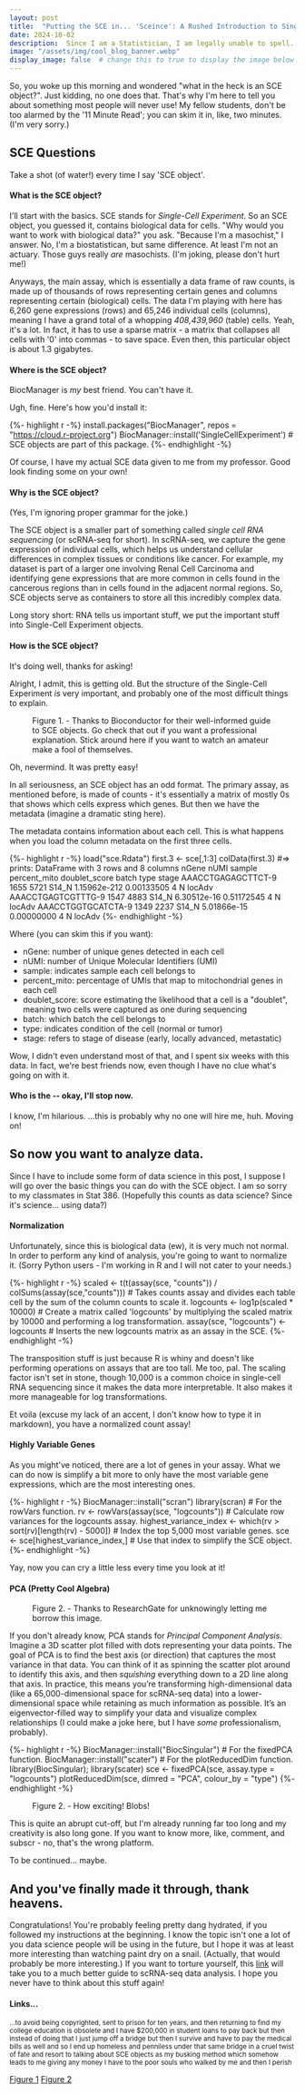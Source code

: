 ```yaml
---
layout: post
title:  "Putting the SCE in... 'Sceince': A Rushed Introduction to Single Cell Experiments"
date: 2024-10-02
description:  Since I am a Statistician, I am legally unable to spell. Anyways, this is a brief introduction to understanding and analyzing SCE objects in R.   
image: "/assets/img/cool_blog_banner.webp"
display_image: false  # change this to true to display the image below the banner 
---
```

<p class="intro"><span class="dropcap">S</span>o, you woke up this morning and wondered "what in the heck is an SCE object?". Just kidding, no one does that. That's why I'm here to tell you about something most people will never use! My fellow students, don't be too alarmed by the '11 Minute Read'; you can skim it in, like, two minutes. (I'm very sorry.) </p>

## SCE Questions

Take a shot (of water!) every time I say 'SCE object'.

#### What is the SCE object?

I'll start with the basics. SCE stands for *Single-Cell Experiment*. So an SCE object, you guessed it, contains biological data for cells. "Why would you want to work with biological data?" you ask. "Because I'm a masochist," I answer. No, I'm a biostatistican, but same difference. At least I'm not an actuary. Those guys really *are* masochists. (I'm joking, please don't hurt me!)

Anyways, the main assay, which is essentially a data frame of raw counts, is made up of thousands of rows representing certain genes and columns representing certain (biological) cells. The data I'm playing with here has 6,260 gene expressions (rows) and 65,246 individual cells (columns), meaning I have a grand total of a whopping *408,439,960* (table) cells. Yeah, it's a lot. In fact, it has to use a sparse matrix - a matrix that collapses all cells with '0' into commas - to save space. Even then, this particular object is about 1.3 gigabytes.

#### Where is the SCE object?

BiocManager is *my* best friend. You can't have it.

Ugh, fine. Here's how you'd install it:

{%- highlight r -%}
install.packages("BiocManager", repos = "https://cloud.r-project.org")
BiocManager::install('SingleCellExperiment') # SCE objects are part of this package.
{%- endhighlight -%}

Of course, I have my actual SCE data given to me from my professor. Good look finding some on your own!

#### Why is the SCE object?

(Yes, I'm ignoring proper grammar for the joke.)

The SCE object is a smaller part of something called *single cell RNA sequencing* (or scRNA-seq for short). In scRNA-seq, we capture the gene expression of individual cells, which helps us understand cellular differences in complex tissues or conditions like cancer. For example, my dataset is part of a larger one involving Renal Cell Carcinoma and identifying gene expressions that are more common in cells found in the cancerous regions than in cells found in the adjacent normal regions. So, SCE objects serve as containers to store all this incredibly complex data. 

Long story short: RNA tells us important stuff, we put the important stuff into Single-Cell Experiment objects.  

#### How is the SCE object?

It's doing well, thanks for asking!

Alright, I admit, this is getting old. But the structure of the Single-Cell Experiment *is* very important, and probably one of the most difficult things to explain.

<figure>
	<img src="{{site.url}}/{{site.baseurl}}/assets/img/scestructure.png" alt=""> 
	<figcaption>Figure 1. - Thanks to Bioconductor for their well-informed guide to SCE objects. Go check that out if you want a professional explanation. Stick around here if you want to watch an amateur make a fool of themselves.</figcaption>
</figure>

Oh, nevermind. It was pretty easy!

In all seriousness, an SCE object has an odd format. The primary assay, as mentioned before, is made of counts - it's essentially a matrix of mostly 0s that shows which cells express which genes. But then we have the metadata (imagine a dramatic sting here).

The metadata contains information about each cell. This is what happens when you load the column metadata on the first three cells.

{%- highlight r -%}
load("sce.Rdata")
first.3 <- sce[,1:3]
colData(first.3)
#=> prints: 
DataFrame with 3 rows and 8 columns
                       nGene      nUMI      sample percent_mito doublet_score       batch        type       stage
                   <integer> <numeric> <character>    <numeric>     <numeric> <character> <character> <character>
AAACCTGAGAGCTTCT-9      1655      5721       S14_N 1.15962e-212    0.00133505           4           N      locAdv
AAACCTGAGTCGTTTG-9      1547      4883       S14_N  6.30512e-16    0.51172545           4           N      locAdv
AAACCTGGTGCATCTA-9      1349      2237       S14_N  5.01866e-15    0.00000000           4           N      locAdv
{%- endhighlight -%}

Where (you can skim this if you want):
- nGene: number of unique genes detected in each cell
- nUMI: number of Unique Molecular Identifiers (UMI)
- sample: indicates sample each cell belongs to
- percent_mito: percentage of UMIs that map to mitochondrial genes in each cell
- doublet_score: score estimating the likelihood that a cell is a "doublet", meaning two cells were captured as one during sequencing
- batch: which batch the cell belongs to
- type: indicates condition of the cell (normal or tumor)
- stage: refers to stage of disease (early, locally advanced, metastatic)

Wow, I didn't even understand most of that, and I spent six weeks with this data. In fact, we're best friends now, even though I have no clue what's going on with it.

#### Who is the -- okay, I'll stop now.
I know, I'm hilarious. ...this is probably why no one will hire me, huh. Moving on!

## So now you want to analyze data.

Since I have to include some form of data science in this post, I suppose I will go over the basic things you can do with the SCE object. I am so sorry to my classmates in Stat 386. (Hopefully this counts as data science? Since it's science... using data?) 

#### Normalization

Unfortunately, since this is biological data (ew), it is very much not normal. In order to perform any kind of analysis, you're going to want to normalize it. 
(Sorry Python users - I'm working in R and I will not cater to your needs.)

{%- highlight r -%}
scaled <- t(t(assay(sce, "counts")) / colSums(assay(sce,"counts"))) # Takes counts assay and divides each table cell by the sum of the column counts to scale it.
logcounts <- log1p(scaled * 10000) # Create a matrix called 'logcounts' by multiplying the scaled matrix by 10000 and performing a log transformation.
assay(sce, "logcounts") <- logcounts # Inserts the new logcounts matrix as an assay in the SCE.
{%- endhighlight -%}

The transposition stuff is just because R is whiny and doesn't like performing operations on assays that are too tall. Me too, pal. The scaling factor isn't set in stone, though 10,000 is a common choice in single-cell RNA sequencing since it makes the data more interpretable. It also makes it more manageable for log transformations.

Et voila (excuse my lack of an accent, I don't know how to type it in markdown), you have a normalized count assay!

#### Highly Variable Genes

As you might've noticed, there are a lot of genes in your assay. What we can do now is simplify a bit more to only have the most variable gene expressions, which are the most interesting ones.

{%- highlight r -%}
BiocManager::install("scran")
library(scran) # For the rowVars function.
rv <- rowVars(assay(sce, "logcounts")) # Calculate row variances for the logcounts assay.
highest_variance_index <- which(rv > sort(rv)[length(rv) - 5000]) # Index the top 5,000 most variable genes.
sce <- sce[highest_variance_index,] # Use that index to simplify the SCE object.
{%- endhighlight -%}

Yay, now you can cry a little less every time you look at it!

#### PCA (Pretty Cool Algebra)

<figure>
	<img src="{{site.url}}/{{site.baseurl}}/assets/img/PCA_visual.png" alt=""> 
	<figcaption>Figure 2. - Thanks to ResearchGate for unknowingly letting me borrow this image.</figcaption>
</figure>

If you don't already know, PCA stands for *Principal Component Analysis*. Imagine a 3D scatter plot filled with dots representing your data points. The goal of PCA is to find the best axis (or direction) that captures the most variance in that data. You can think of it as spinning the scatter plot around to identify this axis, and then *squishing* everything down to a 2D line along that axis. In practice, this means you’re transforming high-dimensional data (like a 65,000-dimensional space for scRNA-seq data) into a lower-dimensional space while retaining as much information as possible. It’s an eigenvector-filled way to simplify your data and visualize complex relationships (I could make a joke here, but I have *some* professionalism, probably).

{%- highlight r -%}
BiocManager::install("BiocSingular") # For the fixedPCA function.
BiocManager::install("scater") # For the plotReducedDim function.
library(BiocSingular); library(scater)
sce <- fixedPCA(sce, assay.type = "logcounts")
plotReducedDim(sce, dimred = "PCA", colour_by = "type")
{%- endhighlight -%}

<figure>
	<img src="{{site.url}}/{{site.baseurl}}/assets/img/PCA_plot.png" alt=""> 
	<figcaption>Figure 2. - How exciting! Blobs!</figcaption>
</figure>

This is quite an abrupt cut-off, but I'm already running far too long and my creativity is also long gone. If you want to know more, like, comment, and subscr - no, that's the wrong platform.

To be continued... maybe. 

## And you've finally made it through, thank heavens.

Congratulations! You're probably feeling pretty dang hydrated, if you followed my instructions at the beginning. I know the topic isn't one a lot of you data science people will be using in the future, but I hope it was at least more interesting than watching paint dry on a snail. (Actually, that would probably be more interesting.) If you want to torture yourself, this [link](https://bioconductor.org/books/3.17/OSCA.intro/index.html) will take you to a much better guide to scRNA-seq data analysis. I hope you never have to think about this stuff again!  

#### Links...
<small>...to avoid being copyrighted, sent to prison for ten years, and then returning to find my college education is obsolete and I have $200,000 in student loans to pay back but then instead of doing that I just jump off a bridge but then I survive and have to pay the medical bills as well and so I end up homeless and penniless under that same bridge in a cruel twist of fate and resort to talking about SCE objects as my busking method which somehow leads to me giving any money I have to the poor souls who walked by me and then I perish</small>

[Figure 1](https://bioconductor.org/books/3.17/OSCA.intro/index.html)
[Figure 2](https://www.researchgate.net/figure/A-simple-visualization-of-Principal-Component-Analysis-PCA-To-describe-the-position-of_fig3_372888730)




